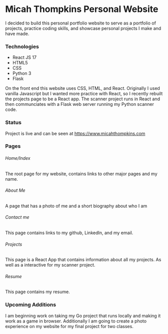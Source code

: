 # Micah Thompkins Personal Website

I decided to build this personal portfolio website to serve as a portfolio of projects, practice coding skills, and showcase personal projects I make and have made.

### Technologies
* React JS 17
* HTML5
* CSS
* Python 3
* Flask

On the front end this website uses CSS, HTML, and React. Originally I used vanilla Javascript but I wanted more practice with React, so I recently rebuilt the projects page to be a React app. The scanner project runs in React and then communciates with a Flask web server running my Python scanner code.

### Status
Project is live and can be seen at https://www.micahthompkins.com

### Pages
###### Home/Index
The root page for my website, contains links to other major pages and my name.

###### About Me 
A page that has a photo of me and a short biography about who I am

###### Contact me
This page contains links to my github, LinkedIn, and my email.

###### Projects
This page is a React App that contains information about all my projects. As well as a interactive for my scanner project.

###### Resume
This page contains my resume.


### Upcoming Additions
I am beginning work on taking my Go project that runs locally and making it work as a game in browser. Additionally I am going to create a photo experience on my website for my final project for two classes.

